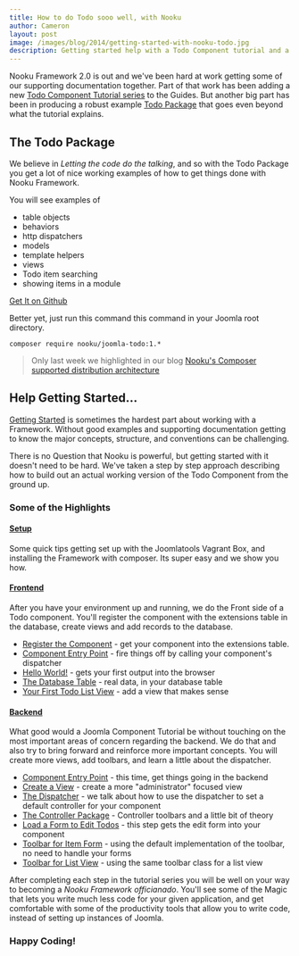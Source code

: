 ```yaml
---
title: How to do Todo sooo well, with Nooku
author: Cameron
layout: post
image: /images/blog/2014/getting-started-with-nooku-todo.jpg
description: Getting started help with a Todo Component tutorial and a complete Todo Joomla Package
---
```


Nooku Framework 2.0 is out and we've been hard at work getting some of our supporting documentation together. Part of that work has been adding a new
[Todo Component Tutorial series]((http://guides.nooku.org/get-started.md)) to the Guides. But another big part has been in producing
a robust example [Todo Package](https://github.com/nooku/joomla-todo) that goes even beyond what the tutorial explains.

<!--more-->
## The Todo Package

We believe in _Letting the code do the talking_, and so with the Todo Package you get a lot of nice working examples of how to
get things done with Nooku Framework.

You will see examples of

* table objects
* behaviors
* http dispatchers
* models
* template helpers
* views
* Todo item searching
* showing items in a module

<a class="button" href="https://github.com/nooku/joomla-todo">Get It on Github</a>

Better yet, just run this command this command in your Joomla root directory.

```shell
composer require nooku/joomla-todo:1.*
```

>Only last week we highlighted in our blog [Nooku's Composer supported distribution architecture](http://www.nooku.org/blog/2014/12/special-delivery-from-the-composer-express/)

## Help Getting Started...

[Getting Started](http://guides.nooku.org/get-started.md) is sometimes the hardest part about working with a Framework.
Without good examples and supporting documentation getting to know the major concepts, structure, and conventions can be challenging.

There is no Question that Nooku is powerful, but getting started with it doesn't need to be hard. We've taken a
step by step approach describing how to build out an actual working version of the Todo Component from the ground up.

### Some of the Highlights

#### [Setup](http://guides.nooku.org/get-started/set-up.md)

Some quick tips getting set up with the Joomlatools Vagrant Box, and installing the Framework with composer. Its super easy and we show you how.

#### [Frontend](http://guides.nooku.org/get-started/com_todo-frontend.md)

After you have your environment up and running, we do the Front side of a Todo component. You'll register the component with
the extensions table in the database, create views and add records to the database.

* [Register the Component](http://guides.nooku.org/get-started/register-the-component.md) - get your component into the extensions table.
* [Component Entry Point](http://guides.nooku.org/get-started/component-entry-point.md) - fire things off by calling your component's dispatcher
* [Hello World!](http://guides.nooku.org/get-started/hello-world-todos.md) - gets your first output into the browser
* [The Database Table](http://guides.nooku.org/get-started/creating-the-database.md) - real data, in your database table
* [Your First Todo List View](http://guides.nooku.org/get-started/your-first-todo-list-view.md) - add a view that makes sense

#### [Backend](http://guides.nooku.org/get-started/com_todo-backend.md)

What good would a Joomla Component Tutorial be without touching on the most important areas of concern regarding the backend. We do that and
also try to bring forward and reinforce more important concepts. You will create more views, add toolbars, and learn a little about the dispatcher.

* [Component Entry Point](get-started/backend-entry-point.md) - this time, get things going in the backend
* [Create a View](get-started/create-a-view.md) - create a more "administrator" focused view
* [The Dispatcher](get-started/the-dispatcher.md) - we talk about how to use the dispatcher to set a default controller for your component
* [The Controller Package](get-started/the-controller-package.md) - Controller toolbars and a little bit of theory
* [Load a Form to Edit Todos](get-started/load-a-form-to-edit-todo-items.md) - this step gets the edit form into your component
* [Toolbar for Item Form](get-started/add-toolbar-to-item-view.md) - using the default implementation of the toolbar, no need to handle your forms
* [Toolbar for List View](get-started/add-toolbar-to-list-view.md) - using the same toolbar class for a list view

After completing each step in the tutorial series you will be well on your way to becoming a _Nooku Framework officianado_. You'll see
some of the Magic that lets you write much less code for your given application, and get comfortable with some of the productivity tools
that allow you to write code, instead of setting up instances of Joomla.

### Happy Coding!




